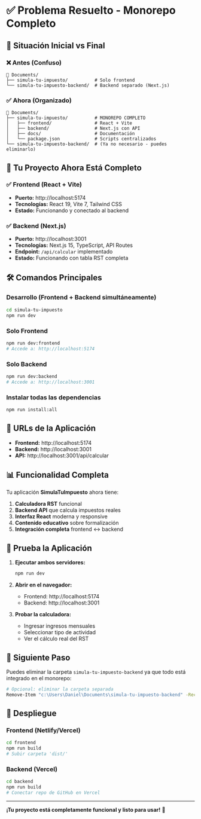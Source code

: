 # ✅ Problema Resuelto - Monorepo Completo

## 🎯 Situación Inicial vs Final

### ❌ Antes (Confuso)
```
📁 Documents/
├── simula-tu-impuesto/          # Solo frontend 
└── simula-tu-impuesto-backend/  # Backend separado (Next.js)
```

### ✅ Ahora (Organizado)
```
📁 Documents/
├── simula-tu-impuesto/          # MONOREPO COMPLETO
│   ├── frontend/                # React + Vite
│   ├── backend/                 # Next.js con API
│   ├── docs/                    # Documentación
│   └── package.json             # Scripts centralizados
└── simula-tu-impuesto-backend/  # (Ya no necesario - puedes eliminarlo)
```

## 🚀 Tu Proyecto Ahora Está Completo

### ✅ Frontend (React + Vite)
- **Puerto:** http://localhost:5174
- **Tecnologías:** React 19, Vite 7, Tailwind CSS
- **Estado:** Funcionando y conectado al backend

### ✅ Backend (Next.js)
- **Puerto:** http://localhost:3001
- **Tecnologías:** Next.js 15, TypeScript, API Routes
- **Endpoint:** `/api/calcular` implementado
- **Estado:** Funcionando con tabla RST completa

## 🛠️ Comandos Principales

### Desarrollo (Frontend + Backend simultáneamente)
```bash
cd simula-tu-impuesto
npm run dev
```

### Solo Frontend
```bash
npm run dev:frontend
# Accede a: http://localhost:5174
```

### Solo Backend
```bash
npm run dev:backend  
# Accede a: http://localhost:3001
```

### Instalar todas las dependencias
```bash
npm run install:all
```

## 🔗 URLs de la Aplicación

- **Frontend:** http://localhost:5174
- **Backend:** http://localhost:3001
- **API:** http://localhost:3001/api/calcular

## 📊 Funcionalidad Completa

Tu aplicación **SimulaTuImpuesto** ahora tiene:

1. **Calculadora RST** funcional
2. **Backend API** que calcula impuestos reales
3. **Interfaz React** moderna y responsive
4. **Contenido educativo** sobre formalización
5. **Integración completa** frontend ↔ backend

## 🧮 Prueba la Aplicación

1. **Ejecutar ambos servidores:**
   ```bash
   npm run dev
   ```

2. **Abrir en el navegador:**
   - Frontend: http://localhost:5174
   - Backend: http://localhost:3001

3. **Probar la calculadora:**
   - Ingresar ingresos mensuales
   - Seleccionar tipo de actividad
   - Ver el cálculo real del RST

## 🎉 Siguiente Paso

Puedes eliminar la carpeta `simula-tu-impuesto-backend` ya que todo está integrado en el monorepo:

```bash
# Opcional: eliminar la carpeta separada
Remove-Item "c:\Users\Daniel\Documents\simula-tu-impuesto-backend" -Recurse -Force
```

## 🚀 Despliegue

### Frontend (Netlify/Vercel)
```bash
cd frontend
npm run build
# Subir carpeta 'dist/'
```

### Backend (Vercel)
```bash
cd backend  
npm run build
# Conectar repo de GitHub en Vercel
```

---

**¡Tu proyecto está completamente funcional y listo para usar!** 🎉
